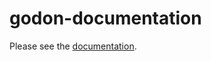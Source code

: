 # godon-documentation

Please see the [documentation](https://cherusk.github.io/godon-documentation/).
